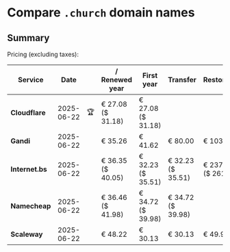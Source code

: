 # Compare `.church` domain names

## Summary

Pricing (excluding taxes):

| Service | Date |  | / Renewed year | First year | Transfer | Restoration |
|--|--|--|--|--|--|--|
| **Cloudflare** | 2025-06-22 | 🏆 | € 27.08<br>($ 31.18) | € 27.08<br>($ 31.18) |  |  |
| **Gandi** | 2025-06-22 |  | € 35.26 | € 41.62 | € 80.00 | € 103.13 |
| **Internet.bs** | 2025-06-22 |  | € 36.35<br>($ 40.05) | € 32.23<br>($ 35.51) | € 32.23<br>($ 35.51) | € 237.15<br>($ 261.25) |
| **Namecheap** | 2025-06-22 |  | € 36.46<br>($ 41.98) | € 34.72<br>($ 39.98) | € 34.72<br>($ 39.98) |  |
| **Scaleway** | 2025-06-22 |  | € 48.22 | € 30.13 | € 30.13 | € 49.99 |
